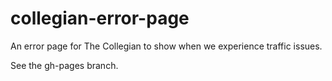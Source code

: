 # collegian-error-page
An error page for The Collegian to show when we experience traffic issues.

See the gh-pages branch.
